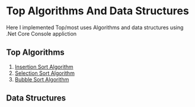 # Top Algorithms And Data Structures
Here I implemented Top/most uses Algorithms and data structures using .Net Core Console appliction
## Top Algorithms
1. [Insertion Sort Algorithm](https://github.com/shuvo009/top-algorithms/blob/master/TopAlgorithms/InsertionSort.cs)
2. [Selection Sort Algorithm](https://github.com/shuvo009/top-algorithms/blob/master/TopAlgorithms/SelectionSort.cs)
3. [Bubble Sort Algorithm](https://github.com/shuvo009/top-algorithms/blob/master/TopAlgorithms/BubbleSort.cs)

## Data Structures
